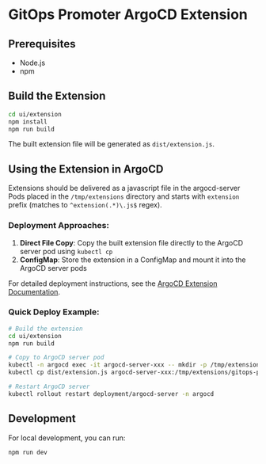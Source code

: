 # GitOps Promoter ArgoCD Extension

## Prerequisites
- Node.js
- npm

## Build the Extension
```bash
cd ui/extension
npm install
npm run build
```

The built extension file will be generated as `dist/extension.js`.

## Using the Extension in ArgoCD

Extensions should be delivered as a javascript file in the argocd-server Pods placed in the `/tmp/extensions` directory and starts with `extension` prefix (matches to `^extension(.*)\.js$` regex).

### Deployment Approaches:

1. **Direct File Copy**: Copy the built extension file directly to the ArgoCD server pod using `kubectl cp`
2. **ConfigMap**: Store the extension in a ConfigMap and mount it into the ArgoCD server pods

For detailed deployment instructions, see the [ArgoCD Extension Documentation](https://argo-cd.readthedocs.io/en/stable/developer-guide/extensions/ui-extensions/).

### Quick Deploy Example:

```bash
# Build the extension
cd ui/extension
npm run build

# Copy to ArgoCD server pod
kubectl -n argocd exec -it argocd-server-xxx -- mkdir -p /tmp/extensions/gitops-promoter
kubectl cp dist/extension.js argocd-server-xxx:/tmp/extensions/gitops-promoter/extension-gitops-promoter.js -n argocd

# Restart ArgoCD server
kubectl rollout restart deployment/argocd-server -n argocd
```

## Development
For local development, you can run:
```bash
npm run dev
```